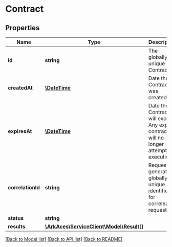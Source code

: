 # Contract

## Properties
Name | Type | Description | Notes
------------ | ------------- | ------------- | -------------
**id** | **string** | The globally unique Contract ID. | [optional] 
**createdAt** | [**\DateTime**](\DateTime.md) | Date the Contract was created. | [optional] 
**expiresAt** | [**\DateTime**](\DateTime.md) | Date the Contract will expire. Any expired contracts will no longer attempt execution. | [optional] 
**correlationId** | **string** | Requestor generated globally unique identifier for correleating requests. | [optional] 
**status** | **string** |  | [optional] 
**results** | [**\ArkAces\ServiceClient\Model\Result[]**](Result.md) |  | [optional] 

[[Back to Model list]](../README.md#documentation-for-models) [[Back to API list]](../README.md#documentation-for-api-endpoints) [[Back to README]](../README.md)


